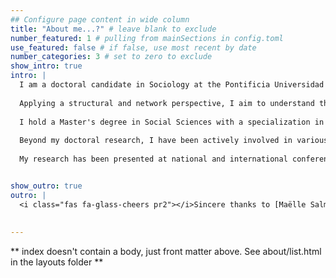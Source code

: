 ```yaml
---
## Configure page content in wide column
title: "About me...?" # leave blank to exclude
number_featured: 1 # pulling from mainSections in config.toml
use_featured: false # if false, use most recent by date
number_categories: 3 # set to zero to exclude
show_intro: true
intro: |
  I am a doctoral candidate in Sociology at the Pontificia Universidad Católica de Chile and an assistant at the 'Millennium Nucleus for the Study of Labor Market Mismatch' (LM2C2). My research interests lie at the intersection of economic sociology, social stratification, and network science.
  
  Applying a structural and network perspective, I aim to understand the complex dynamics of labor markets and social inequality. My doctoral research focuses on analyzing the patterns of mobility, diffusion, and segregation in labor markets from an intragenerational viewpoint. By leveraging tools such as social network analysis, agent-based modeling, and advanced statistical methods, I seek to uncover the underlying mechanisms that shape individuals' career trajectories and contribute to the reproduction of gender inequalities over time.
  
  I hold a Master's degree in Social Sciences with a specialization in civil society studies from the Universidad de Santiago de Chile and a Bachelor's degree in Sociology from the Universidad Diego Portales. Throughout my academic journey, I have developed a strong foundation in both qualitative and quantitative research methodologies.
  
  Beyond my doctoral research, I have been actively involved in various projects exploring topics such as social capital, associativity, social movements, and the application of network science to a wide range of phenomena. This includes the study of social movements and civic behavior, where network analysis can shed light on the emergence, dynamics, and outcomes of collective action, as well as how social networks shape individuals' engagement in community organizations and political activities. I am also keen on applying network science to study the development and structure of scientific fields, examining how collaboration networks and the diffusion of ideas contribute to knowledge production and innovation. These diverse research interests have strengthened my conviction in the power of interdisciplinary collaboration and the value of applying cutting-edge methodologies to uncover complex social patterns.
  
  My research has been presented at national and international conferences, including the Sunbelt Conference on Social Networks, ISA Forum of Sociology, and the Chilean Sociology Congress. I have also published articles in peer-reviewed journals such as Revista de Sociología (Universidad de Chile) and Journal of Urban Affairs.


show_outro: true
outro: |
  <i class="fas fa-glass-cheers pr2"></i>Sincere thanks to [Maëlle Salmon](https://masalmon.eu/) for her help naming this Hugo theme!
  
  
---
```


** index doesn't contain a body, just front matter above.
See about/list.html in the layouts folder **